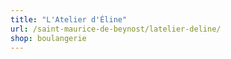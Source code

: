```yaml
---
title: "L'Atelier d'Éline"
url: /saint-maurice-de-beynost/latelier-deline/
shop: boulangerie
---
```

